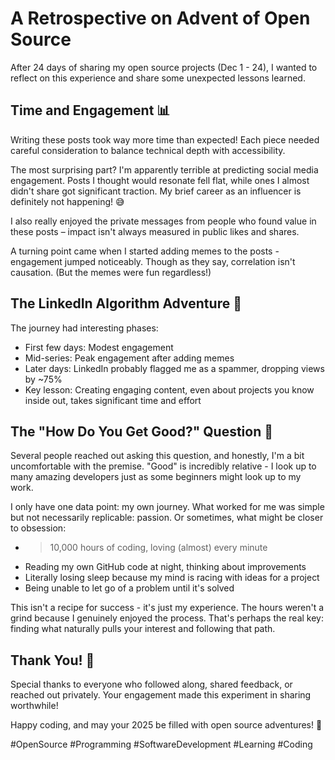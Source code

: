 # A Retrospective on Advent of Open Source

After 24 days of sharing my open source projects (Dec 1 - 24), I wanted to reflect on this experience and share some unexpected lessons learned.

## Time and Engagement 📊
Writing these posts took way more time than expected! Each piece needed careful consideration to balance technical depth with accessibility.

The most surprising part? I'm apparently terrible at predicting social media engagement. Posts I thought would resonate fell flat, while ones I almost didn't share got significant traction. My brief career as an influencer is definitely not happening! 😅

I also really enjoyed the private messages from people who found value in these posts – impact isn't always measured in public likes and shares.

A turning point came when I started adding memes to the posts - engagement jumped noticeably. Though as they say, correlation isn't causation. (But the memes were fun regardless!)

## The LinkedIn Algorithm Adventure 🎢
The journey had interesting phases:
* First few days: Modest engagement
* Mid-series: Peak engagement after adding memes
* Later days: LinkedIn probably flagged me as a spammer, dropping views by ~75%
* Key lesson: Creating engaging content, even about projects you know inside out, takes significant time and effort

## The "How Do You Get Good?" Question 🤔
Several people reached out asking this question, and honestly, I'm a bit uncomfortable with the premise. "Good" is incredibly relative - I look up to many amazing developers just as some beginners might look up to my work.

I only have one data point: my own journey. What worked for me was simple but not necessarily replicable: passion. Or sometimes, what might be closer to obsession:
* >10,000 hours of coding, loving (almost) every minute
* Reading my own GitHub code at night, thinking about improvements
* Literally losing sleep because my mind is racing with ideas for a project
* Being unable to let go of a problem until it's solved

This isn't a recipe for success - it's just my experience. The hours weren't a grind because I genuinely enjoyed the process. That's perhaps the real key: finding what naturally pulls your interest and following that path.

## Thank You! 🙏
Special thanks to everyone who followed along, shared feedback, or reached out privately. Your engagement made this experiment in sharing worthwhile!

Happy coding, and may your 2025 be filled with open source adventures! 🚀

#OpenSource #Programming #SoftwareDevelopment #Learning #Coding
